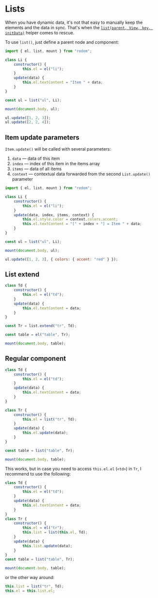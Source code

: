 # Lists

When you have dynamic data, it's not that easy to manually keep the elements and the data in sync.
That's when the [`list(parent, View, key, initData)`](https://github.com/redom/redom/blob/master/esm/list.js)
helper comes to rescue.

To use `list()`, just define a parent node and component:

```js
import { el, list, mount } from "redom";

class Li {
    constructor() {
        this.el = el("li");
    }
    update(data) {
        this.el.textContent = "Item " + data;
    }
}

const ul = list("ul", Li);

mount(document.body, ul);

ul.update([1, 2, 3]);
ul.update([2, 2, 4]);
```

## Item update parameters

`Item.update()` will be called with several parameters:

1. `data` &mdash; data of this item
2. `index` &mdash; index of this item in the items array
3. `items` &mdash; data of all items
4. `context` &mdash; contextual data forwarded from the second `List.update()` parameter

```js
import { el, list, mount } from "redom";

class Li {
    constructor() {
        this.el = el("li");
    }
    update(data, index, items, context) {
        this.el.style.color = context.colors.accent;
        this.el.textContent = "[" + index + "] = Item " + data;
    }
}

const ul = list("ul", Li);

mount(document.body, ul);

ul.update([1, 2, 3], { colors: { accent: "red" } });
```

## List extend

```js
class Td {
    constructor() {
        this.el = el("td");
    }
    update(data) {
        this.el.textContent = data;
    }
}

const Tr = list.extend("tr", Td);

const table = el("table", Tr);

mount(document.body, table);
```

## Regular component

```js
class Td {
    constructor() {
        this.el = el("td");
    }
    update(data) {
        this.el.textContent = data;
    }
}

class Tr {
    constructor() {
        this.el = list("tr", Td);
    }
    update(data) {
        this.el.update(data);
    }
}

const table = list("table", Tr);

mount(document.body, table);
```

This works, but in case you need to access `this.el.el` (`<td>`) in `Tr`, I recommend to use the following:

```js
class Td {
    constructor() {
        this.el = el("td");
    }
    update(data) {
        this.el.textContent = data;
    }
}
class Tr {
    constructor() {
        this.el = el("tr");
        this.list = list(this.el, Td);
    }
    update(data) {
        this.list.update(data);
    }
}
const table = list("table", Tr);

mount(document.body, table);
```

or the other way around:

```js
this.list = list("tr", Td);
this.el = this.list.el;
```
